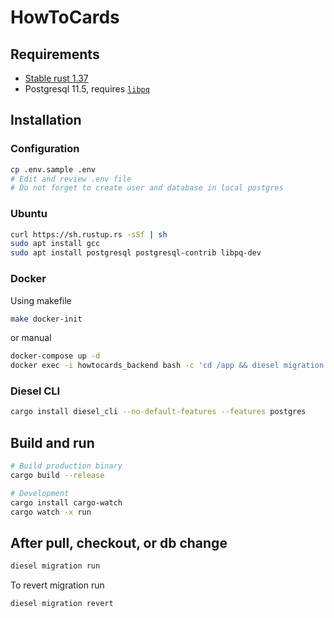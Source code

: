 # HowToCards

## Requirements

- [Stable rust 1.37](https://rustup.rs)
- Postgresql 11.5, requires [`libpq`](https://postgrespro.ru/docs/postgresql/9.6/libpq)

## Installation

### Configuration

```sh
cp .env.sample .env
# Edit and review .env file
# Do not forget to create user and database in local postgres
```

### Ubuntu

```sh
curl https://sh.rustup.rs -sSf | sh
sudo apt install gcc
sudo apt install postgresql postgresql-contrib libpq-dev
```

### Docker

Using makefile

```sh
make docker-init
```

or manual

```sh
docker-compose up -d
docker exec -i howtocards_backend bash -c 'cd /app && diesel migration run'
```

### Diesel CLI

```sh
cargo install diesel_cli --no-default-features --features postgres
```

## Build and run

```sh
# Build production binary
cargo build --release

# Development
cargo install cargo-watch
cargo watch -x run
```

## After pull, checkout, or db change

```sh
diesel migration run
```

To revert migration run

```sh
diesel migration revert
```
